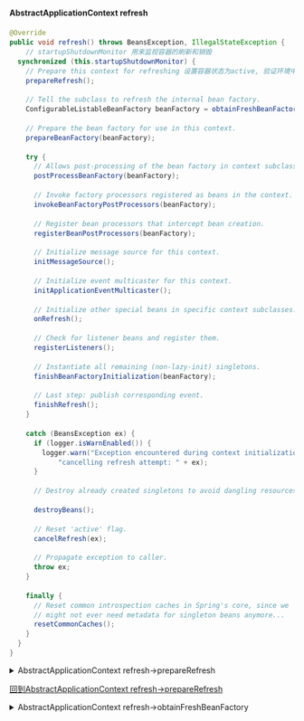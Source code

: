 #### AbstractApplicationContext refresh
```java
@Override
public void refresh() throws BeansException, IllegalStateException {
	// startupShutdownMonitor 用来监视容器的刷新和销毁
  synchronized (this.startupShutdownMonitor) {
    // Prepare this context for refreshing 设置容器状态为active, 验证环境中必须的属性
    prepareRefresh();

    // Tell the subclass to refresh the internal bean factory.
    ConfigurableListableBeanFactory beanFactory = obtainFreshBeanFactory();

    // Prepare the bean factory for use in this context.
    prepareBeanFactory(beanFactory);

    try {
      // Allows post-processing of the bean factory in context subclasses.
      postProcessBeanFactory(beanFactory);

      // Invoke factory processors registered as beans in the context.
      invokeBeanFactoryPostProcessors(beanFactory);

      // Register bean processors that intercept bean creation.
      registerBeanPostProcessors(beanFactory);

      // Initialize message source for this context.
      initMessageSource();

      // Initialize event multicaster for this context.
      initApplicationEventMulticaster();

      // Initialize other special beans in specific context subclasses.
      onRefresh();

      // Check for listener beans and register them.
      registerListeners();

      // Instantiate all remaining (non-lazy-init) singletons.
      finishBeanFactoryInitialization(beanFactory);

      // Last step: publish corresponding event.
      finishRefresh();
    }

    catch (BeansException ex) {
      if (logger.isWarnEnabled()) {
        logger.warn("Exception encountered during context initialization - " +
            "cancelling refresh attempt: " + ex);
      }

      // Destroy already created singletons to avoid dangling resources.
			
      destroyBeans();

      // Reset 'active' flag.
      cancelRefresh(ex);

      // Propagate exception to caller.
      throw ex;
    }

    finally {
      // Reset common introspection caches in Spring's core, since we
      // might not ever need metadata for singleton beans anymore...
      resetCommonCaches();
    }
  }
}
```
<details>    
<summary>AbstractApplicationContext refresh->prepareRefresh</summary>
	
#### AbstractApplicationContext refresh->prepareRefresh
```java
protected void prepareRefresh() {
  this.startupDate = System.currentTimeMillis();
	/**
		为什么需要active和closed两个变量来控制开关？
		如果只有一个变量，只能表达简单的是否关系，不能表达开始关闭和关闭完成2个概念
		两个变量体现了关闭有一个过程，closed等于true的时候上下文并没有完全关闭，只代表开始关闭，
		只有当active为false的时候才说明上下文关闭了
	*/
  this.closed.set(false);
  this.active.set(true);

  if (logger.isDebugEnabled()) {
    if (logger.isTraceEnabled()) {
      logger.trace("Refreshing " + this);
    }
    else {
      logger.debug("Refreshing " + getDisplayName());
    }
  }

  // Initialize any placeholder property sources in the context environment
  initPropertySources(); // 子类去实现

  // Validate that all properties marked as required are resolvable
  // see ConfigurablePropertyResolver#setRequiredProperties
  // 验证环境中必须的属性是否存在
  getEnvironment().validateRequiredProperties();

  // Allow for the collection of early ApplicationEvents,
  // to be published once the multicaster is available...
  this.earlyApplicationEvents = new LinkedHashSet<>();
}
 ```

<details>    
<summary>getEnvironment().validateRequiredProperties()</summary>
环境类有属性解析的功能，通过组合属性解析器 AbstractPropertyResolver 实现的
属性解析器是在AbstractRefreshableConfigApplicationContext.setConfigLocations中完成的实例化  

#### AbstractEnvironment
```java
public void validateRequiredProperties() throws MissingRequiredPropertiesException {
  this.propertyResolver.validateRequiredProperties();
}
```

#### AbstractPropertyResolver
```java
public void validateRequiredProperties() {
  MissingRequiredPropertiesException ex = new MissingRequiredPropertiesException();
  for (String key : this.requiredProperties) {
    if (this.getProperty(key) == null) {
      ex.addMissingRequiredProperty(key);
    }
  }
  if (!ex.getMissingRequiredProperties().isEmpty()) {
    throw ex;
  }
}
```
</details>
</details>

[回到AbstractApplicationContext refresh->prepareRefresh](refresh.md#abstractapplicationcontext-refresh-preparerefresh)

<details>    
<summary>AbstractApplicationContext refresh->obtainFreshBeanFactory</summary>
	
#### AbstractApplicationContext refresh->obtainFreshBeanFactory
```java
protected ConfigurableListableBeanFactory obtainFreshBeanFactory() {
  refreshBeanFactory();
  return getBeanFactory();
}
```

<details>    
<summary>AbstractApplicationContext refreshBeanFactory</summary>
	
#####  AbstractApplicationContext refresh->obtainFreshBeanFactory >> AbstractRefreshableApplicationContext.refreshBeanFactory
AbstractApplicationContext refresh->obtainFreshBeanFactory >> AbstractRefreshableApplicationContext.refreshBeanFactory
```java
protected final void refreshBeanFactory() throws BeansException {
  if (hasBeanFactory()) {
    destroyBeans();
    closeBeanFactory();
  }
  try {
    DefaultListableBeanFactory beanFactory = createBeanFactory();
    beanFactory.setSerializationId(getId());
    customizeBeanFactory(beanFactory);
    loadBeanDefinitions(beanFactory);
    synchronized (this.beanFactoryMonitor) {
      this.beanFactory = beanFactory;
    }
  }
  catch (IOException ex) {
    throw new ApplicationContextException("I/O error parsing bean definition source for " + getDisplayName(), ex);
  }
}

protected final boolean hasBeanFactory() {
  synchronized (this.beanFactoryMonitor) {
    return (this.beanFactory != null);
  }
}

// 这里新建一个DefaultListableBeanFactory, 
// AbstractApplicationContext refresh->obtainFreshBeanFactory >> AbstractRefreshableApplicationContext.refreshBeanFactory->createBeanFactory
protected DefaultListableBeanFactory createBeanFactory() {
  return new DefaultListableBeanFactory(getInternalParentBeanFactory());
}
```
<details>    
<summary>DefaultListableBeanFactory 初始化</summary>
	
#### DefaultListableBeanFactory 初始化
![DefaultListableBeanFactory](https://github.com/c159cc/spring_read/blob/master/images/DefaultListableBeanFactory.png)
```java
DefaultListableBeanFactory 静态代码
static {
  try {
    javaxInjectProviderClass =
        ClassUtils.forName("javax.inject.Provider", DefaultListableBeanFactory.class.getClassLoader());
  } catch (ClassNotFoundException ex) {
    // JSR-330 API not available - Provider interface simply not supported then.
    javaxInjectProviderClass = null;
  }
}

private static final Map<String, Reference<DefaultListableBeanFactory>> serializableFactories = new ConcurrentHashMap<>(8);
```

AbstractApplicationContext.getInternalParentBeanFactory 返回null
```java
protected BeanFactory getInternalParentBeanFactory() {
  return (getParent() instanceof ConfigurableApplicationContext ?
      ((ConfigurableApplicationContext) getParent()).getBeanFactory() : getParent());
}
```

DefaultListableBeanFactory 
```java
public DefaultListableBeanFactory(@Nullable BeanFactory parentBeanFactory) {
	super(parentBeanFactory);
}
```

AbstractAutowireCapableBeanFactory
```java
public AbstractAutowireCapableBeanFactory(@Nullable BeanFactory parentBeanFactory) {
  this();
  setParentBeanFactory(parentBeanFactory);
}
public AbstractAutowireCapableBeanFactory() {
  super();
  ignoreDependencyInterface(BeanNameAware.class);
  ignoreDependencyInterface(BeanFactoryAware.class);
  ignoreDependencyInterface(BeanClassLoaderAware.class);
}
```

SimpleAliasRegistry
```java
protected final Log logger = LogFactory.getLog(getClass());

// 候选名字
private final Map<String, String> aliasMap = new ConcurrentHashMap<>(16);
```

DefaultSingletonBeanRegistry
```java
// 缓存单例
private final Map<String, Object> singletonObjects = new ConcurrentHashMap<>(256);
// 缓存factories
private final Map<String, ObjectFactory<?>> singletonFactories = new HashMap<>(16);
// 缓存早期单例
private final Map<String, Object> earlySingletonObjects = new HashMap<>(16);
// 保存了单例的注册顺序
private final Set<String> registeredSingletons = new LinkedHashSet<>(256);
// 正在创建的单例
private final Set<String> singletonsCurrentlyInCreation = Collections.newSetFromMap(new ConcurrentHashMap<>(16));
// 不需要创建检查的单例
private final Set<String> inCreationCheckExclusions = Collections.newSetFromMap(new ConcurrentHashMap<>(16));
// 是否正在销毁bean
private boolean singletonsCurrentlyInDestruction = false;
// 映射diposablebean
private final Map<String, Object> disposableBeans = new LinkedHashMap<>();
// 组合关系一个bean包含了多少其它bean
private final Map<String, Set<String>> containedBeanMap = new ConcurrentHashMap<>(16);
// dependent映射
private final Map<String, Set<String>> dependentBeanMap = new ConcurrentHashMap<>(64);
// bean到dependency的映射
private final Map<String, Set<String>> dependenciesForBeanMap = new ConcurrentHashMap<>(64);
```


FactoryBeanRegistrySupport
```java
// 缓存FactoryBean创建的实例
private final Map<String, Object> factoryBeanObjectCache = new ConcurrentHashMap<>(16);
```

AbstractBeanFactory
```java
public AbstractBeanFactory() {
}

@Nullable
private ClassLoader beanClassLoader = ClassUtils.getDefaultClassLoader();

// 是否缓存beanMetaData
private boolean cacheBeanMetadata = true;

// 会应用到该工厂的所有bean
private final Set<PropertyEditorRegistrar> propertyEditorRegistrars = new LinkedHashSet<>(4);
private final Map<Class<?>, Class<? extends PropertyEditor>> customEditors = new HashMap<>(4);

// 注解属性值相关
private final List<StringValueResolver> embeddedValueResolvers = new CopyOnWriteArrayList<>();

// 后置处理器
private final List<BeanPostProcessor> beanPostProcessors = new CopyOnWriteArrayList<>();

// scope 缓存
private final Map<String, Scope> scopes = new LinkedHashMap<>(8);

// RootBeanDefinition映射
private final Map<String, RootBeanDefinition> mergedBeanDefinitions = new ConcurrentHashMap<>(256);

// 
private final Set<String> alreadyCreated = Collections.newSetFromMap(new ConcurrentHashMap<>(256));

// 正在创建的bean
private final ThreadLocal<Object> prototypesCurrentlyInCreation = new NamedThreadLocal<>("Prototype beans currently in creation");
```


AbstractAutowireCapableBeanFactory
```java
// cglib代理策略
private InstantiationStrategy instantiationStrategy = new CglibSubclassingInstantiationStrategy();

// 处理参数名称
private ParameterNameDiscoverer parameterNameDiscoverer = new DefaultParameterNameDiscoverer();
// 是否允许循环引用
private boolean allowCircularReferences = true;
// 插入rawbean 避免循环引用
private boolean allowRawInjectionDespiteWrapping = false;
// 类型检查和自动导入的时候忽略的类型
private final Set<Class<?>> ignoredDependencyTypes = new HashSet<>();
// 类型检查和自动导入的时候忽略的接口
private final Set<Class<?>> ignoredDependencyInterfaces = new HashSet<>();
// 当前正在创建的bean
private final NamedThreadLocal<String> currentlyCreatedBean = new NamedThreadLocal<>("Currently created bean");
// 尚未创建好的factorybean实例
private final ConcurrentMap<String, BeanWrapper> factoryBeanInstanceCache = new ConcurrentHashMap<>();
// 缓存工厂类的候选工厂方法
private final ConcurrentMap<Class<?>, Method[]> factoryMethodCandidateCache = new ConcurrentHashMap<>();
// 类对应的PropertyDescriptor
private final ConcurrentMap<Class<?>, PropertyDescriptor[]> filteredPropertyDescriptorsCache = new ConcurrentHashMap<>();
```
[这里](#AbstractAutowireCapableBeanFactory.setParentBeanFactory)

![CglibSubclassingInstantiationStrategy](https://github.com/c159cc/spring_read/blob/master/images/CglibSubclassingInstantiationStrategy.png)
SimpleInstantiationStrategy
```java
private static final ThreadLocal<Method> currentlyInvokedFactoryMethod = new ThreadLocal<>();
```

![DefaultParameterNameDiscoverer](https://github.com/c159cc/spring_read/blob/master/images/DefaultParameterNameDiscoverer.png)
PrioritizedParameterNameDiscoverer
```java
private final List<ParameterNameDiscoverer> parameterNameDiscoverers = new LinkedList<>();
```

DefaultParameterNameDiscoverer
```java
public DefaultParameterNameDiscoverer() {
  if (!GraalDetector.inImageCode()) {
    if (KotlinDetector.isKotlinReflectPresent()) {
      addDiscoverer(new KotlinReflectionParameterNameDiscoverer());
    }
    addDiscoverer(new StandardReflectionParameterNameDiscoverer());
    addDiscoverer(new LocalVariableTableParameterNameDiscoverer());
  }
}
```
LocalVariableTableParameterNameDiscoverer
```java
private static final Log logger = LogFactory.getLog(LocalVariableTableParameterNameDiscoverer.class);
// 没有调试信息的class
private static final Map<Member, String[]> NO_DEBUG_INFO_MAP = Collections.emptyMap();
// 使用map作为值（分组管理），让key更小
private final Map<Class<?>, Map<Member, String[]>> parameterNamesCache = new ConcurrentHashMap<>(32);
```
</details> 


#### AbstractAutowireCapableBeanFactory.setParentBeanFactory
AbstractBeanFactory
```java
public void setParentBeanFactory(@Nullable BeanFactory parentBeanFactory) {
  if (this.parentBeanFactory != null && this.parentBeanFactory != parentBeanFactory) {
    throw new IllegalStateException("Already associated with parent BeanFactory: " + this.parentBeanFactory);
  }
  this.parentBeanFactory = parentBeanFactory;
}
```

DefaultListableBeanFactory
```java
// 是否允许同名的bean覆盖
private boolean allowBeanDefinitionOverriding = true;
// 是否允许急切加载，忽略lazy-init
private boolean allowEagerClassLoading = true;
// 检查是否为Autowire candidate
private AutowireCandidateResolver autowireCandidateResolver = new SimpleAutowireCandidateResolver();
// 可自动导入值
private final Map<Class<?>, Object> resolvableDependencies = new ConcurrentHashMap<>(16);
// bean定义的缓存
private final Map<String, BeanDefinition> beanDefinitionMap = new ConcurrentHashMap<>(256);
// 所有类型到名字的映射
private final Map<Class<?>, String[]> allBeanNamesByType = new ConcurrentHashMap<>(64);
// 单例到名字的映射
private final Map<Class<?>, String[]> singletonBeanNamesByType = new ConcurrentHashMap<>(64);
// bean定义顺序
private volatile List<String> beanDefinitionNames = new ArrayList<>(256);
// 手动注册的bean名字
private volatile Set<String> manualSingletonNames = new LinkedHashSet<>(16);
// 缓存metadata
private volatile boolean configurationFrozen = false;
```



#### AbstractRefreshableApplicationContext customizeBeanFactory
```java
protected void customizeBeanFactory(DefaultListableBeanFactory beanFactory) {
	if (this.allowBeanDefinitionOverriding != null) {
		beanFactory.setAllowBeanDefinitionOverriding(this.allowBeanDefinitionOverriding);
	}
	if (this.allowCircularReferences != null) {
		beanFactory.setAllowCircularReferences(this.allowCircularReferences);
	}
}
```
#### AbstractRefreshableApplicationContext loadBeanDefinitions
```java
@Override
protected void loadBeanDefinitions(DefaultListableBeanFactory beanFactory) throws BeansException, IOException {
	// Create a new XmlBeanDefinitionReader for the given BeanFactory.
	XmlBeanDefinitionReader beanDefinitionReader = new XmlBeanDefinitionReader(beanFactory);

	// Configure the bean definition reader with this context's
	// resource loading environment.
	beanDefinitionReader.setEnvironment(this.getEnvironment());
	beanDefinitionReader.setResourceLoader(this);
	beanDefinitionReader.setEntityResolver(new ResourceEntityResolver(this));

	// Allow a subclass to provide custom initialization of the reader,
	// then proceed with actually loading the bean definitions.
	initBeanDefinitionReader(beanDefinitionReader);
	loadBeanDefinitions(beanDefinitionReader);
}


```
[refreshBeanFactory](refresh.md#abstractrefreshableapplicationcontextrefreshbeanfactory)  

</details>   

 [回到AbstractApplicationContext refresh->obtainFreshBeanFactory](refresh.md#abstractapplicationcontext-refresh-obtainfreshbeanfactory)  
 
 </details>  
